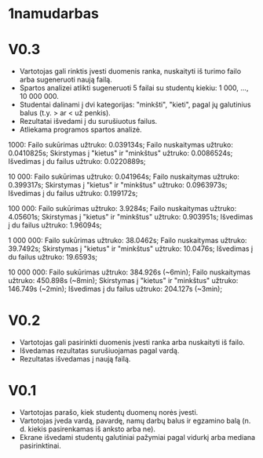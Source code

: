 # 1namudarbas
# V0.3
* Vartotojas gali rinktis įvesti duomenis ranka, nuskaityti iš turimo failo arba sugeneruoti naują failą.
* Spartos analizei atlikti sugeneruoti 5 failai su studentų kiekiu: 1 000, ..., 10 000 000.
* Studentai dalinami į dvi kategorijas: "minkšti", "kieti", pagal jų galutinius balus (t.y. > ar < už penkis).
* Rezultatai išvedami į du surušiuotus failus.
* Atliekama programos spartos analizė.

1000:
Failo sukūrimas užtruko:  0.039134s;
Failo nuskaitymas užtruko:  0.0410825s;
Skirstymas į "kietus" ir "minkštus" užtruko:  0.0086524s;
Išvedimas į du failus užtruko:  0.0220889s;

10 000:
Failo sukūrimas užtruko: 0.041964s;
Failo nuskaitymas užtruko: 0.399317s;
Skirstymas į "kietus" ir "minkštus" užtruko: 0.0963973s;
Išvedimas į du failus užtruko: 0.199172s;

100 000:
Failo sukūrimas užtruko: 3.9284s;
Failo nuskaitymas užtruko: 4.05601s;
Skirstymas į "kietus" ir "minkštus" užtruko: 0.903951s;
Išvedimas į du failus užtruko: 1.96094s;

1 000 000:
Failo sukūrimas užtruko: 38.0462s;
Failo nuskaitymas užtruko: 39.7492s;
Skirstymas į "kietus" ir "minkštus" užtruko: 10.0476s;
Išvedimas į du failus užtruko: 19.6593s;


10 000 000:
Failo sukūrimas užtruko: 384.926s (~6min);
Failo nuskaitymas užtruko: 450.898s (~8min);
Skirstymas į "kietus" ir "minkštus" užtruko: 146.749s (~2min);
Išvedimas į du failus užtruko: 204.127s (~3min);
# V0.2
* Vartotojas gali pasirinkti duomenis įvesti ranka arba nuskaityti iš failo.
* Išvedamas rezultatas surušiuojamas pagal vardą.
* Rezultatas išvedamas į naują failą.
# V0.1
* Vartotojas parašo, kiek studentų duomenų norės įvesti.
* Vartotojas įveda vardą, pavardę, namų darbų balus ir egzamino balą (n. d. kiekis pasirenkamas iš anksto arba ne).
* Ekrane išvedami studentų galutiniai pažymiai pagal vidurkį arba mediana pasirinktinai.
